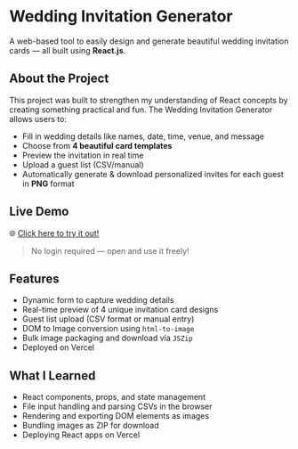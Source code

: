 #  Wedding Invitation Generator

A web-based tool to easily design and generate beautiful wedding invitation cards — all built using **React.js**.

##  About the Project

This project was built to strengthen my understanding of React concepts by creating something practical and fun. The Wedding Invitation Generator allows users to:

- Fill in wedding details like names, date, time, venue, and message
- Choose from **4 beautiful card templates**
- Preview the invitation in real time
- Upload a guest list (CSV/manual)
- Automatically generate & download personalized invites for each guest in **PNG** format

##  Live Demo

🌐 [Click here to try it out!](https://wedding-invitation-generator.vercel.app)

> No login required — open and use it freely!

##  Features

-  Dynamic form to capture wedding details
-  Real-time preview of 4 unique invitation card designs
-  Guest list upload (CSV format or manual entry)
-  DOM to Image conversion using `html-to-image`
-  Bulk image packaging and download via `JSZip`
-  Deployed on Vercel

##  What I Learned

- React components, props, and state management
- File input handling and parsing CSVs in the browser
- Rendering and exporting DOM elements as images
- Bundling images as ZIP for download
- Deploying React apps on Vercel


